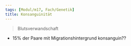 ```yaml
---
tags: [Modul/m17, Fach/Genetik]
title: Konsanguinität
---
```

> Blutsverwandschaft
- 15% der Paare mit Migrationshintergrund konsanguin??